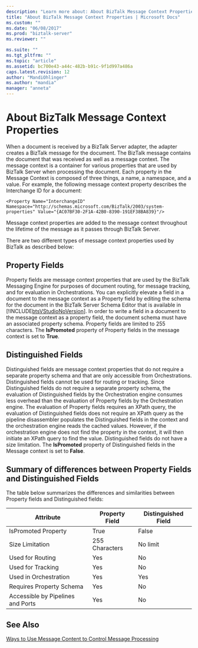 ```yaml
---
description: "Learn more about: About BizTalk Message Context Properties"
title: "About BizTalk Message Context Properties | Microsoft Docs"
ms.custom: ""
ms.date: "06/08/2017"
ms.prod: "biztalk-server"
ms.reviewer: ""

ms.suite: ""
ms.tgt_pltfrm: ""
ms.topic: "article"
ms.assetid: bc700e43-a44c-482b-b91c-9f1d997a486a
caps.latest.revision: 12
author: "MandiOhlinger"
ms.author: "mandia"
manager: "anneta"
---
```

# About BizTalk Message Context Properties
When a document is received by a BizTalk Server adapter, the adapter creates a BizTalk message for the document. The BizTalk message contains the document that was received as well as a message context. The message context is a container for various properties that are used by BizTalk Server when processing the document. Each property in the Message Context is composed of three things, a name, a namespace, and a value. For example, the following message context property describes the Interchange ID for a document:  
  
```  
<Property Name="InterchangeID" Namespace="http://schemas.microsoft.com/BizTalk/2003/system-properties" Value="{AC07BF30-2F1A-42B0-8390-191EF38BA839}"/>  
```  
  
 Message context properties are added to the message context throughout the lifetime of the message as it passes through BizTalk Server.  
  
 There are two different types of message context properties used by BizTalk as described below:  
  
## Property Fields  
 Property fields are message context properties that are used by the BizTalk Messaging Engine for purposes of document routing, for message tracking, and for evaluation in Orchestrations. You can explicitly elevate a field in a document to the message context as a Property field by editing the schema for the document in the BizTalk Server Schema Editor that is available in [!INCLUDE[btsVStudioNoVersion](../includes/btsvstudionoversion-md.md)]. In order to write a field in a document to the message context as a property field, the document schema must have an associated property schema. Property fields are limited to 255 characters. The **IsPromoted** property of Property fields in the message context is set to **True**.  
  
## Distinguished Fields  
 Distinguished fields are message context properties that do not require a separate property schema and that are only accessible from Orchestrations. Distinguished fields cannot be used for routing or tracking. Since Distinguished fields do not require a separate property schema, the evaluation of Distinguished fields by the Orchestration engine consumes less overhead than the evaluation of Property fields by the Orchestration engine. The evaluation of Property fields requires an XPath query, the evaluation of Distinguished fields does not require an XPath query as the pipeline disassembler populates the Distinguished fields in the context and the orchestration engine reads the cached values. However, if the orchestration engine does not find the property in the context, it will then initiate an XPath query to find the value. Distinguished fields do not have a size limitation. The **IsPromoted** property of Distinguished fields in the Message context is set to **False**.  
  
## Summary of differences between Property Fields and Distinguished Fields  
 The table below summarizes the differences and similarities between Property fields and Distinguished fields:  
  
|**Attribute**|**Property Field**|**Distinguished Field**|  
|-------------------|------------------------|-----------------------------|  
|IsPromoted Property|True|False|  
|Size Limitation|255 Characters|No limit|  
|Used for Routing|Yes|No|  
|Used for Tracking|Yes|No|  
|Used in Orchestration|Yes|Yes|  
|Requires Property Schema|Yes|No|  
|Accessible by Pipelines and Ports|Yes|No|  
  
## See Also  
 [Ways to Use Message Content to Control Message Processing](../core/ways-to-use-message-content-to-control-message-processing.md)
